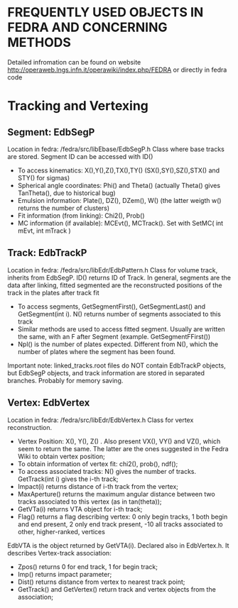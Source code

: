 # FREQUENTLY USED OBJECTS IN FEDRA AND CONCERNING METHODS
Detailed infromation can be found on website http://operaweb.lngs.infn.it/operawiki/index.php/FEDRA or directly in fedra code
# Tracking and Vertexing
## Segment: EdbSegP
Location in fedra: /fedra/src/libEbase/EdbSegP.h 
Class where base tracks are stored. Segment ID can be accessed with ID() 
* To access kinematics: X(),Y(),Z(),TX(),TY() (SX(),SY(),SZ(),STX() and STY() for sigmas) 
* Spherical angle coordinates: Phi() and Theta() (actually Theta() gives TanTheta(), due to historical bug) 
* Emulsion information: Plate(), DZ(), DZem(), W() (the latter weigth w() returns the number of clusters) 
* Fit information (from linking): Chi2(), Prob() 
* MC information (if available): MCEvt(), MCTrack(). Set with   SetMC( int mEvt, int mTrack )
## Track: EdbTrackP
Location in fedra: /fedra/src/libEdr/EdbPattern.h
Class for volume track, inherits from EdbSegP. ID() returns ID of Track.
In general, segments are the data after linking, fitted segmented are the reconstructed positions of the track in the plates after track fit
* To access segments, GetSegmentFirst(), GetSegmentLast() and GetSegment(int i). N() returns number of segments associated to this track 
* Similar methods are used to access fitted segment. Usually are written the same, with an F after Segment (example. GetSegmentFFirst())
* Npl() is the number of plates expected. Different from N(), which the number of plates where the segment has been found.

Important note: linked_tracks.root files do NOT contain EdbTrackP objects, but EdbSegP objects, and track information are stored in separated branches. Probably for memory saving.

## Vertex: EdbVertex
Location in fedra: /fedra/src/libEdr/EdbVertex.h
Class for vertex reconstruction. 
* Vertex Position: X(), Y(), Z() . Also present VX(), VY() and VZ(), which seem to return the same. The latter are the ones suggested in the Fedra Wiki to obtain vertex position;
* To obtain information of vertex fit: chi2(), prob(), ndf(); 
* To access associated tracks: N() gives the number of tracks. GetTrack(int i) gives the i-th track; 
* Impact(i) returns distance of i-th track from the vertex; 
* MaxAperture() returns the maximum angular distance between two tracks associated to this vertex (as in tan(theta)); 
* GetVTa(i) returns VTA object for i-th track; 
* Flag() returns a flag describing vertex: 0 only begin tracks, 1 both begin and end present, 2 only end track present, -10 all tracks associated to other, higher-ranked, vertices

EdbVTA is the object returned by GetVTA(i). Declared also in EdbVertex.h. It describes Vertex-track association:
* Zpos() returns 0 for end track, 1 for begin track; 
* Imp() returns impact parameter; 
* Dist() returns distance from vertex to nearest track point; 
* GetTrack() and GetVertex() return track and vertex objects from the association; 


